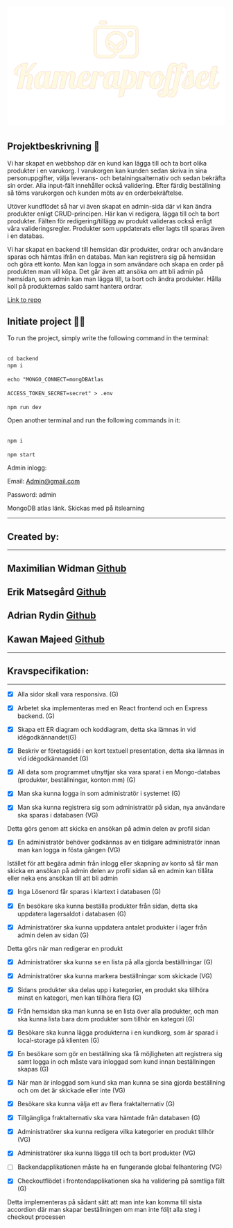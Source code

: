 # ![KAMERPROFFSET](src/assets/img/smallogo.png)

## Projektbeskrivning 📃

Vi har skapat en webbshop där en kund kan lägga till och ta bort olika produkter i en varukorg. I varukorgen kan kunden sedan skriva in sina personuppgifter, välja leverans- och betalningsalternativ och sedan bekräfta sin order. Alla input-fält innehåller också validering. Efter färdig beställning så töms varukorgen och kunden möts av en orderbekräftelse.

Utöver kundflödet så har vi även skapat en admin-sida där vi kan ändra produkter enligt CRUD-principen. Här kan vi redigera, lägga till och ta bort produkter. Fälten för redigering/tillägg av produkt valideras också enligt våra valideringsregler. Produkter som uppdaterats eller lagts till sparas även i en databas.

Vi har skapat en backend till hemsidan där produkter, ordrar och användare sparas och hämtas ifrån en databas.
Man kan registrera sig på hemsidan och göra ett konto. Man kan logga in som användare och skapa en order på produkten man vill köpa. Det går även att ansöka om att bli admin på hemsidan, som admin kan man lägga till, ta bort och ändra produkter. Hålla koll på produkternas saldo samt hantera ordrar.

[Link to repo](https://github.com/PettoDavida/kameraproffset-database)

## Initiate project 👨‍💻

To run the project, simply write the following command in the terminal:

```

cd backend
npm i

echo "MONGO_CONNECT=mongDBAtlas

ACCESS_TOKEN_SECRET=secret" > .env

npm run dev

```

Open another terminal and run the following commands in it:

```

npm i

npm start

```

Admin inlogg:

Email:
Admin@gmail.com

Password:
admin

MongoDB atlas länk. Skickas med på itslearning

---

## Created by:

---

## Maximilian Widman [**Github**](https://github.com/PettoDavida)

## Erik Matsegård [**Github**](https://github.com/matsegard)

## Adrian Rydin [**Github**](https://github.com/AdrianRydin)

## Kawan Majeed [**Github**](https://github.com/Kawium)

---

## Kravspecifikation:

---

- [x] Alla sidor skall vara responsiva. (G)

- [x] Arbetet ska implementeras med en React frontend och en Express backend. (G)

- [x] Skapa ett ER diagram och koddiagram, detta ska lämnas in vid idégodkännandet(G)

- [x] Beskriv er företagsidé i en kort textuell presentation, detta ska lämnas in vid idégodkännandet (G)

- [x] All data som programmet utnyttjar ska vara sparat i en Mongo-databas (produkter, beställningar, konton mm) (G)

- [x] Man ska kunna logga in som administratör i systemet (G)

- [x] Man ska kunna registrera sig som administratör på sidan, nya användare ska sparas i databasen (VG)

Detta görs genom att skicka en ansökan på admin delen av profil sidan

- [x] En administratör behöver godkännas av en tidigare administratör innan man kan logga in fösta gången (VG)

Istället för att begära admin från inlogg eller skapning av konto så får man skicka en ansökan på admin delen av profil sidan så en admin kan tillåta eller neka ens ansökan till att bli admin

- [x] Inga Lösenord får sparas i klartext i databasen (G)

- [x] En besökare ska kunna beställa produkter från sidan, detta ska uppdatera lagersaldot i databasen (G)

- [x] Administratörer ska kunna uppdatera antalet produkter i lager från admin delen av sidan (G)

Detta görs när man redigerar en produkt

- [x] Administratörer ska kunna se en lista på alla gjorda beställningar (G)

- [x] Administratörer ska kunna markera beställningar som skickade (VG)

- [x] Sidans produkter ska delas upp i kategorier, en produkt ska tillhöra minst en kategori, men kan tillhöra flera (G)

- [x] Från hemsidan ska man kunna se en lista över alla produkter, och man ska kunna lista bara dom produkter som tillhör en kategori (G)

- [x] Besökare ska kunna lägga produkterna i en kundkorg, som är sparad i local-storage på klienten (G)

- [x] En besökare som gör en beställning ska få möjligheten att registrera sig samt logga in och måste vara inloggad som kund innan beställningen skapas (G)

- [x] När man är inloggad som kund ska man kunna se sina gjorda beställning och om det är skickade eller inte (VG)

- [x] Besökare ska kunna välja ett av flera fraktalternativ (G)

- [x] Tillgängliga fraktalternativ ska vara hämtade från databasen (G)

- [x] Administratörer ska kunna redigera vilka kategorier en produkt tillhör (VG)

- [x] Administratörer ska kunna lägga till och ta bort produkter (VG)

- [ ] Backendapplikationen måste ha en fungerande global felhantering (VG)

- [x] Checkoutflödet i frontendapplikationen ska ha validering på samtliga fält (G)

Detta implementeras på sådant sätt att man inte kan komma till sista accordion där man skapar beställningen om man inte följt alla steg i checkout processen
